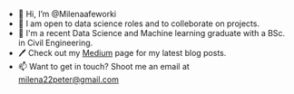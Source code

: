 - 👋 Hi, I’m @Milenaafeworki
- 👀 I am open to data science roles and to colleborate on projects.
- 🌱 I'm a recent Data Science and Machine learning graduate with a BSc. in Civil Engineering.
- 🖊️ Check out my [Medium](https://milena-pa.medium.com/) page for my latest blog posts.
- 📫 Want to get in touch? Shoot me an email at milena22peter@gmail.com

<!---
Milenaafeworki/Milenaafeworki is a ✨ special ✨ repository because its `README.md` (this file) appears on your GitHub profile.
You can click the Preview link to take a look at your changes.
--->
